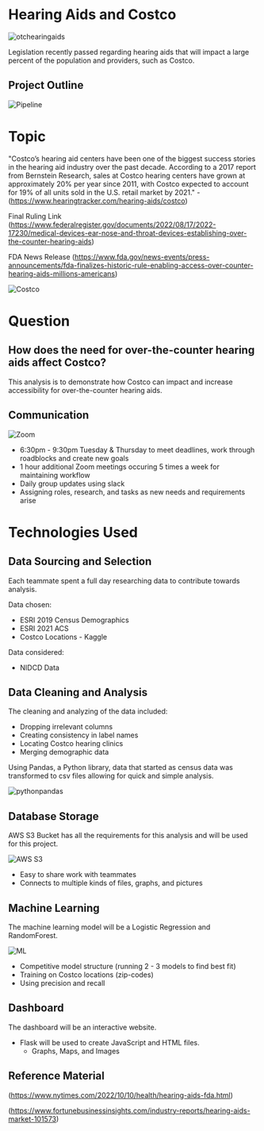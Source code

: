 # Hearing Aids and Costco
![otchearingaids](https://user-images.githubusercontent.com/106329824/199606602-171e9107-1f56-42ec-9bdd-1b2b28147a59.jpg)

Legislation recently passed regarding hearing aids that will impact a large percent of the population and providers, such as Costco. 

## Project Outline
![Pipeline](https://user-images.githubusercontent.com/106329824/199606706-a92d6417-19fc-495e-b349-e9605f09f8c2.png)



# Topic
"Costco’s hearing aid centers have been one of the biggest success stories in the hearing aid industry over the past decade. According to a 2017 report from Bernstein Research, sales at Costco hearing centers have grown at approximately 20% per year since 2011, with Costco expected to account for 19% of all units sold in the U.S. retail market by 2021." - (https://www.hearingtracker.com/hearing-aids/costco)

Final Ruling Link
(https://www.federalregister.gov/documents/2022/08/17/2022-17230/medical-devices-ear-nose-and-throat-devices-establishing-over-the-counter-hearing-aids)

FDA News Release
(https://www.fda.gov/news-events/press-announcements/fda-finalizes-historic-rule-enabling-access-over-counter-hearing-aids-millions-americans)

![Costco](https://user-images.githubusercontent.com/106329824/198686685-262efbd1-3de0-4bf0-88a5-2c8d7df4ffd9.png)

# Question
## How does the need for over-the-counter hearing aids affect Costco?
This analysis is to demonstrate how Costco can impact and increase accessibility for over-the-counter hearing aids. 

## Communication
![Zoom](https://user-images.githubusercontent.com/106329824/198689305-eaff54cd-e6a1-408b-a853-ab3342e8430e.jpg)


* 6:30pm - 9:30pm Tuesday & Thursday to meet deadlines, work through roadblocks and create new goals
* 1 hour additional Zoom meetings occuring 5 times a week for maintaining workflow
* Daily group updates using slack
* Assigning roles, research, and tasks as new needs and requirements arise

# Technologies Used

## Data Sourcing and Selection
Each teammate spent a full day researching data to contribute towards analysis.

Data chosen: 
* ESRI 2019 Census Demographics
* ESRI 2021 ACS
* Costco Locations - Kaggle

Data considered: 
* NIDCD Data


## Data Cleaning and Analysis
The cleaning and analyzing of the data included:
* Dropping irrelevant columns
* Creating consistency in label names
* Locating Costco hearing clinics
* Merging demographic data 

Using Pandas, a Python library, data that started as census data was transformed to csv files allowing for quick and simple analysis.


![pythonpandas](https://user-images.githubusercontent.com/106329824/198712252-15bc5708-b21f-42c9-962d-f5e414c02b97.jpg)



## Database Storage
AWS S3 Bucket has all the requirements for this analysis and will be used for this project.

![AWS S3](https://user-images.githubusercontent.com/106329824/198686111-b3f238c1-1930-44ac-9c12-cb1bc2f3882d.jpg)


* Easy to share work with teammates
* Connects to multiple kinds of files, graphs, and pictures

## Machine Learning
The machine learning model will be a Logistic Regression and RandomForest.  

![ML](https://user-images.githubusercontent.com/106329824/198689906-7dbebcf9-14e0-456e-b50f-7dab7ee06345.jpg)


* Competitive model structure (running 2 - 3 models to find best fit)
* Training on Costco locations (zip-codes)
* Using precision and recall

## Dashboard
The dashboard will be an interactive website. 
* Flask will be used to create JavaScript and HTML files.
  * Graphs, Maps, and Images

## Reference Material
(https://www.nytimes.com/2022/10/10/health/hearing-aids-fda.html)

(https://www.fortunebusinessinsights.com/industry-reports/hearing-aids-market-101573)
